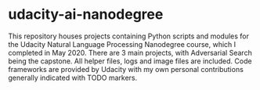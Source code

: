 # udacity-ai-nanodegree

This repository houses projects containing Python scripts and modules for the Udacity Natural Language Processing Nanodegree course, which I completed in May 2020. There are 3 main projects, with Adversarial Search being the capstone. All helper files, logs and image files are included. Code frameworks are provided by Udacity with my own personal contributions generally indicated with TODO markers.
